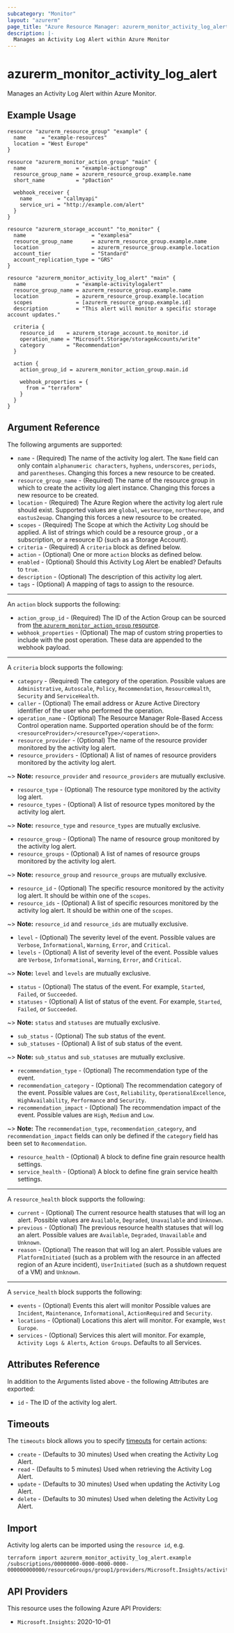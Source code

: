 ```yaml
---
subcategory: "Monitor"
layout: "azurerm"
page_title: "Azure Resource Manager: azurerm_monitor_activity_log_alert"
description: |-
  Manages an Activity Log Alert within Azure Monitor
---
```


# azurerm_monitor_activity_log_alert

Manages an Activity Log Alert within Azure Monitor.

## Example Usage

```hcl
resource "azurerm_resource_group" "example" {
  name     = "example-resources"
  location = "West Europe"
}

resource "azurerm_monitor_action_group" "main" {
  name                = "example-actiongroup"
  resource_group_name = azurerm_resource_group.example.name
  short_name          = "p0action"

  webhook_receiver {
    name        = "callmyapi"
    service_uri = "http://example.com/alert"
  }
}

resource "azurerm_storage_account" "to_monitor" {
  name                     = "examplesa"
  resource_group_name      = azurerm_resource_group.example.name
  location                 = azurerm_resource_group.example.location
  account_tier             = "Standard"
  account_replication_type = "GRS"
}

resource "azurerm_monitor_activity_log_alert" "main" {
  name                = "example-activitylogalert"
  resource_group_name = azurerm_resource_group.example.name
  location            = azurerm_resource_group.example.location
  scopes              = [azurerm_resource_group.example.id]
  description         = "This alert will monitor a specific storage account updates."

  criteria {
    resource_id    = azurerm_storage_account.to_monitor.id
    operation_name = "Microsoft.Storage/storageAccounts/write"
    category       = "Recommendation"
  }

  action {
    action_group_id = azurerm_monitor_action_group.main.id

    webhook_properties = {
      from = "terraform"
    }
  }
}
```

## Argument Reference

The following arguments are supported:

* `name` - (Required) The name of the activity log alert. The `Name` field can only contain `alphanumeric characters`, `hyphens`, `underscores`, `periods`, and `parentheses`. Changing this forces a new resource to be created.
* `resource_group_name` - (Required) The name of the resource group in which to create the activity log alert instance. Changing this forces a new resource to be created.
* `location` - (Required) The Azure Region where the activity log alert rule should exist. Supported values are `global`, `westeurope`, `northeurope`, and `eastus2euap`. Changing this forces a new resource to be created.
* `scopes` - (Required) The Scope at which the Activity Log should be applied. A list of strings which could be a resource group , or a subscription, or a resource ID (such as a Storage Account).
* `criteria` - (Required) A `criteria` block as defined below.
* `action` - (Optional) One or more `action` blocks as defined below.
* `enabled` - (Optional) Should this Activity Log Alert be enabled? Defaults to `true`.
* `description` - (Optional) The description of this activity log alert.
* `tags` - (Optional) A mapping of tags to assign to the resource.

---

An `action` block supports the following:

* `action_group_id` - (Required) The ID of the Action Group can be sourced from [the `azurerm_monitor_action_group` resource](./monitor_action_group.html).
* `webhook_properties` - (Optional) The map of custom string properties to include with the post operation. These data are appended to the webhook payload.

---

A `criteria` block supports the following:

* `category` - (Required) The category of the operation. Possible values are `Administrative`, `Autoscale`, `Policy`, `Recommendation`, `ResourceHealth`, `Security` and `ServiceHealth`.
* `caller` - (Optional) The email address or Azure Active Directory identifier of the user who performed the operation.
* `operation_name` - (Optional) The Resource Manager Role-Based Access Control operation name. Supported operation should be of the form: `<resourceProvider>/<resourceType>/<operation>`.
* `resource_provider` - (Optional) The name of the resource provider monitored by the activity log alert.
* `resource_providers` - (Optional) A list of names of resource providers monitored by the activity log alert.

~> **Note:** `resource_provider` and `resource_providers` are mutually exclusive.

* `resource_type` - (Optional) The resource type monitored by the activity log alert.
* `resource_types` - (Optional) A list of resource types monitored by the activity log alert.

~> **Note:** `resource_type` and `resource_types` are mutually exclusive.

* `resource_group` - (Optional) The name of resource group monitored by the activity log alert.
* `resource_groups` - (Optional) A list of names of resource groups monitored by the activity log alert.

~> **Note:** `resource_group` and `resource_groups` are mutually exclusive.

* `resource_id` - (Optional) The specific resource monitored by the activity log alert. It should be within one of the `scopes`.
* `resource_ids` - (Optional) A list of specific resources monitored by the activity log alert. It should be within one of the `scopes`.

~> **Note:** `resource_id` and `resource_ids` are mutually exclusive.

* `level` - (Optional) The severity level of the event. Possible values are `Verbose`, `Informational`, `Warning`, `Error`, and `Critical`.
* `levels` - (Optional) A list of severity level of the event. Possible values are `Verbose`, `Informational`, `Warning`, `Error`, and `Critical`.

~> **Note:** `level` and `levels` are mutually exclusive.

* `status` - (Optional) The status of the event. For example, `Started`, `Failed`, or `Succeeded`.
* `statuses` - (Optional) A list of status of the event. For example, `Started`, `Failed`, or `Succeeded`.

~> **Note:** `status` and `statuses` are mutually exclusive.

* `sub_status` - (Optional) The sub status of the event.
* `sub_statuses` - (Optional) A list of sub status of the event.

~> **Note:** `sub_status` and `sub_statuses` are mutually exclusive.
 
* `recommendation_type` - (Optional) The recommendation type of the event.
* `recommendation_category` - (Optional) The recommendation category of the event. Possible values are `Cost`, `Reliability`, `OperationalExcellence`, `HighAvailability`, `Performance` and `Security`.
* `recommendation_impact` - (Optional) The recommendation impact of the event. Possible values are `High`, `Medium` and `Low`.

~> **Note:** The `recommendation_type`, `recommendation_category`, and `recommendation_impact` fields can only be defined if the `category` field has been set to `Recommendation`.

* `resource_health` - (Optional) A block to define fine grain resource health settings.
* `service_health` - (Optional) A block to define fine grain service health settings.

---

A `resource_health` block supports the following:

* `current` - (Optional) The current resource health statuses that will log an alert. Possible values are `Available`, `Degraded`, `Unavailable` and `Unknown`.
* `previous` - (Optional) The previous resource health statuses that will log an alert. Possible values are `Available`, `Degraded`, `Unavailable` and `Unknown`.
* `reason` - (Optional) The reason that will log an alert. Possible values are `PlatformInitiated` (such as a problem with the resource in an affected region of an Azure incident), `UserInitiated` (such as a shutdown request of a VM) and `Unknown`.

---

A `service_health` block supports the following:

* `events` - (Optional) Events this alert will monitor Possible values are `Incident`, `Maintenance`, `Informational`, `ActionRequired` and `Security`.
* `locations` - (Optional) Locations this alert will monitor. For example, `West Europe`.
* `services` - (Optional) Services this alert will monitor. For example, `Activity Logs & Alerts`, `Action Groups`. Defaults to all Services.

## Attributes Reference

In addition to the Arguments listed above - the following Attributes are exported:

* `id` - The ID of the activity log alert.

## Timeouts

The `timeouts` block allows you to specify [timeouts](https://www.terraform.io/language/resources/syntax#operation-timeouts) for certain actions:

* `create` - (Defaults to 30 minutes) Used when creating the Activity Log Alert.
* `read` - (Defaults to 5 minutes) Used when retrieving the Activity Log Alert.
* `update` - (Defaults to 30 minutes) Used when updating the Activity Log Alert.
* `delete` - (Defaults to 30 minutes) Used when deleting the Activity Log Alert.

## Import

Activity log alerts can be imported using the `resource id`, e.g.

```shell
terraform import azurerm_monitor_activity_log_alert.example /subscriptions/00000000-0000-0000-0000-000000000000/resourceGroups/group1/providers/Microsoft.Insights/activityLogAlerts/myalertname
```

## API Providers
<!-- This section is generated, changes will be overwritten -->
This resource uses the following Azure API Providers:

* `Microsoft.Insights`: 2020-10-01
